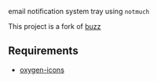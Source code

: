 email notification system tray using `notmuch`

This project is a fork of [buzz](https://github.com/jonhoo/buzz)

## Requirements
* [oxygen-icons](https://www.archlinux.org/packages/extra/any/oxygen-icons/)
